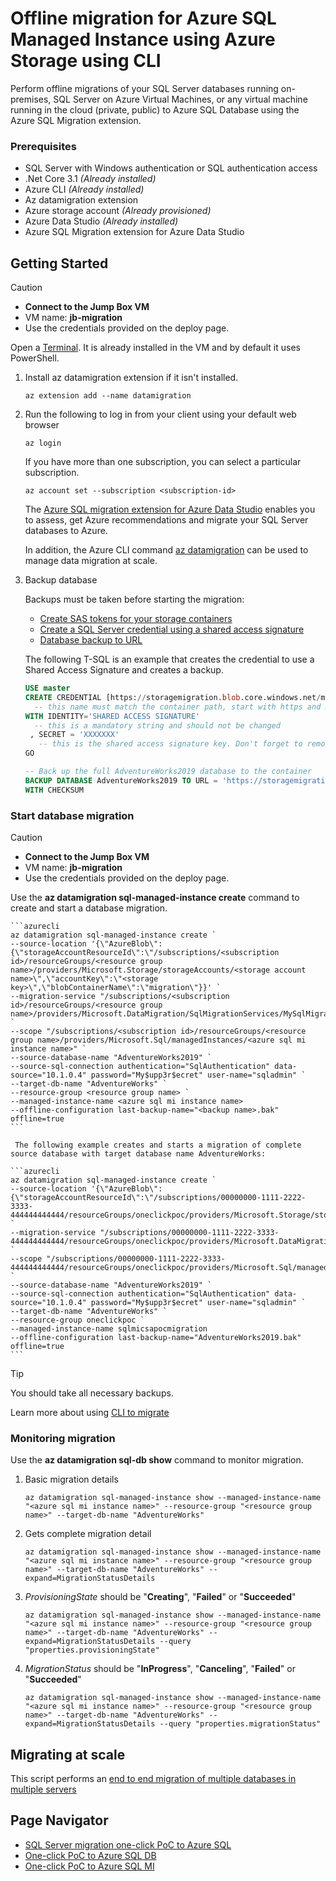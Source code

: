 # Offline migration for Azure SQL Managed Instance using Azure Storage using CLI

Perform offline migrations of your SQL Server databases running on-premises, SQL Server on Azure Virtual Machines, or any virtual machine running in the cloud (private, public) to Azure SQL Database using the Azure SQL Migration extension.

### Prerequisites

- SQL Server with Windows authentication or SQL authentication access
- .Net Core 3.1 *(Already installed)*
- Azure CLI *(Already installed)*
- Az datamigration extension
- Azure storage account *(Already provisioned)*
- Azure Data Studio *(Already installed)*
- Azure SQL Migration extension for Azure Data Studio

## Getting Started

> [!CAUTION]
>
> - **Connect to the Jump Box VM**
> - VM name: **jb-migration**
> - Use the credentials provided on the deploy page.

Open a [Terminal](https://apps.microsoft.com/store/detail/windows-terminal/9N0DX20HK701?hl=en-us&gl=us). It is already installed in the VM and by default it uses PowerShell.

1. Install az datamigration extension if it isn't installed.

    ```azurecli
    az extension add --name datamigration
    ```

2. Run the following to log in from your client using your default web browser

    ```azurecli
    az login
    ```

    If you have more than one subscription, you can select a particular subscription.

    ```azurecli
    az account set --subscription <subscription-id>
    ```

    The [Azure SQL migration extension for Azure Data Studio](https://learn.microsoft.com/en-us/sql/azure-data-studio/extensions/azure-sql-migration-extension?view=sql-server-ver16) enables you to assess, get Azure recommendations and migrate your SQL Server databases to Azure.

    In addition, the Azure CLI command [az datamigration](https://learn.microsoft.com/en-us/cli/azure/datamigration?view=azure-cli-latest) can be used to manage data migration at scale.

3. Backup database

    Backups must be taken before starting the migration:
    - [Create SAS tokens for your storage containers](https://learn.microsoft.com/en-us/azure/cognitive-services/translator/document-translation/create-sas-tokens?tabs=Containers)
    - [Create a SQL Server credential using a shared access signature](https://learn.microsoft.com/en-us/sql/relational-databases/tutorial-use-azure-blob-storage-service-with-sql-server-2016?view=sql-server-ver16#2---create-a-sql-server-credential-using-a-shared-access-signature)
    - [Database backup to URL](https://learn.microsoft.com/en-us/sql/relational-databases/tutorial-use-azure-blob-storage-service-with-sql-server-2016?view=sql-server-ver16#3---database-backup-to-url)

    The following T-SQL is an example that creates the credential to use a Shared Access Signature and creates a backup.

    ```sql
    USE master
    CREATE CREDENTIAL [https://storagemigration.blob.core.windows.net/migration] 
      -- this name must match the container path, start with https and must not contain a forward slash at the end
    WITH IDENTITY='SHARED ACCESS SIGNATURE' 
      -- this is a mandatory string and should not be changed   
     , SECRET = 'XXXXXXX' 
       -- this is the shared access signature key. Don't forget to remove the first character "?"   
    GO
    
    -- Back up the full AdventureWorks2019 database to the container
    BACKUP DATABASE AdventureWorks2019 TO URL = 'https://storagemigration.blob.core.windows.net/migration/AdventureWorks2019.bak'
    WITH CHECKSUM
    ```

### Start database migration

> [!CAUTION]
>
> - **Connect to the Jump Box VM**
> - VM name: **jb-migration**
> - Use the credentials provided on the deploy page.

Use the **az datamigration sql-managed-instance create** command to create and start a database migration.

    ```azurecli
    az datamigration sql-managed-instance create `
    --source-location '{\"AzureBlob\":{\"storageAccountResourceId\":\"/subscriptions/<subscription id>/resourceGroups/<resource group name>/providers/Microsoft.Storage/storageAccounts/<storage account name>\",\"accountKey\":\"<storage key>\",\"blobContainerName\":\"migration\"}}' `
    --migration-service "/subscriptions/<subscription id>/resourceGroups/<resource group name>/providers/Microsoft.DataMigration/SqlMigrationServices/MySqlMigrationService" `
    --scope "/subscriptions/<subscription id>/resourceGroups/<resource group name>/providers/Microsoft.Sql/managedInstances/<azure sql mi instance name>" `
    --source-database-name "AdventureWorks2019" `
    --source-sql-connection authentication="SqlAuthentication" data-source="10.1.0.4" password="My$upp3r$ecret" user-name="sqladmin" `
    --target-db-name "AdventureWorks" `
    --resource-group <resource group name> `
    --managed-instance-name <azure sql mi instance name>
    --offline-configuration last-backup-name="<backup name>.bak" offline=true
    ```
     
     The following example creates and starts a migration of complete source database with target database name AdventureWorks:

    ```azurecli
    az datamigration sql-managed-instance create `
    --source-location '{\"AzureBlob\":{\"storageAccountResourceId\":\"/subscriptions/00000000-1111-2222-3333-444444444444/resourceGroups/oneclickpoc/providers/Microsoft.Storage/storageAccounts/storagepocmigration\",\"accountKey\":\"XXXXXX\",\"blobContainerName\":\"migration\"}}' `
    --migration-service "/subscriptions/00000000-1111-2222-3333-444444444444/resourceGroups/oneclickpoc/providers/Microsoft.DataMigration/SqlMigrationServices/MySqlMigrationService" `
    --scope "/subscriptions/00000000-1111-2222-3333-444444444444/resourceGroups/oneclickpoc/providers/Microsoft.Sql/managedInstances/sqlmicsapocmigration" `
    --source-database-name "AdventureWorks2019" `
    --source-sql-connection authentication="SqlAuthentication" data-source="10.1.0.4" password="My$upp3r$ecret" user-name="sqladmin" `
    --target-db-name "AdventureWorks" `
    --resource-group oneclickpoc `
    --managed-instance-name sqlmicsapocmigration
    --offline-configuration last-backup-name="AdventureWorks2019.bak" offline=true
    ```

> [!TIP]
>
> You should take all necessary backups.

Learn more about using [CLI to migrate](https://github.com/Azure-Samples/data-migration-sql/blob/main/CLI/sql-server-to-sql-mi-blob.md#start-online-database-migration)

### Monitoring migration

Use the **az datamigration sql-db show** command to monitor migration.

1. Basic migration details

    ```azurecli
    az datamigration sql-managed-instance show --managed-instance-name "<azure sql mi instance name>" --resource-group "<resource group name>" --target-db-name "AdventureWorks"
    ```

2. Gets complete migration detail

    ```azurecli
    az datamigration sql-managed-instance show --managed-instance-name "<azure sql mi instance name>" --resource-group "<resource group name>" --target-db-name "AdventureWorks" --expand=MigrationStatusDetails
    ```

3. *ProvisioningState* should be "**Creating**", "**Failed**" or "**Succeeded**"

    ```azurecli
    az datamigration sql-managed-instance show --managed-instance-name "<azure sql mi instance name>" --resource-group "<resource group name>" --target-db-name "AdventureWorks" --expand=MigrationStatusDetails --query "properties.provisioningState"
    ```

4. *MigrationStatus* should be "**InProgress**", "**Canceling**", "**Failed**" or "**Succeeded**"

    ```azurecli
    az datamigration sql-managed-instance show --managed-instance-name "<azure sql mi instance name>" --resource-group "<resource group name>" --target-db-name "AdventureWorks" --expand=MigrationStatusDetails --query "properties.migrationStatus"
    ```

## Migrating at scale

This script performs an [end to end migration of multiple databases in multiple servers](https://github.com/Azure-Samples/data-migration-sql/tree/main/CLI/scripts/multiple%20databases)

## Page Navigator

- [SQL Server migration one-click PoC to Azure SQL](../../../README.md)
- [One-click PoC to Azure SQL DB](../../../AzureSQLDB/deploy/README.md)
- [One-click PoC to Azure SQL MI](../../../AzureSQLMI/deploy/README.md)
